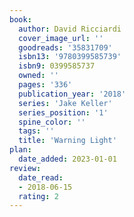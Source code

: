 ```yaml
---
book:
  author: David Ricciardi
  cover_image_url: ''
  goodreads: '35831709'
  isbn13: '9780399585739'
  isbn9: 0399585737
  owned: ''
  pages: '336'
  publication_year: '2018'
  series: 'Jake Keller'
  series_position: '1'
  spine_color: ''
  tags: ''
  title: 'Warning Light'
plan:
  date_added: 2023-01-01
review:
  date_read:
  - 2018-06-15
  rating: 2
---
```

